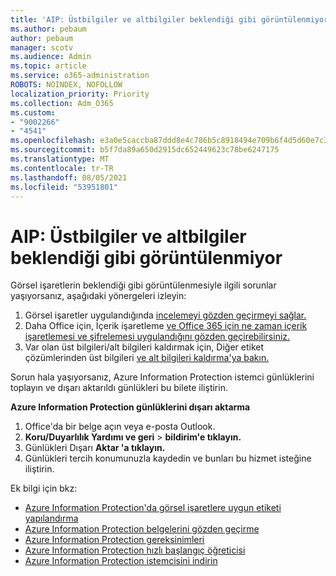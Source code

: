 ```yaml
---
title: 'AIP: Üstbilgiler ve altbilgiler beklendiği gibi görüntülenmiyor'
ms.author: pebaum
author: pebaum
manager: scotv
ms.audience: Admin
ms.topic: article
ms.service: o365-administration
ROBOTS: NOINDEX, NOFOLLOW
localization_priority: Priority
ms.collection: Adm_O365
ms.custom:
- "9002266"
- "4541"
ms.openlocfilehash: e3a0e5caccba87ddd8e4c786b5c8918494e709b6f4d5d60e7c31215a60b1d5d6
ms.sourcegitcommit: b5f7da89a650d2915dc652449623c78be6247175
ms.translationtype: MT
ms.contentlocale: tr-TR
ms.lasthandoff: 08/05/2021
ms.locfileid: "53951801"
---
```

# <a name="aip-headers-and-footers-not-displaying-as-expected"></a>AIP: Üstbilgiler ve altbilgiler beklendiği gibi görüntülenmiyor

Görsel işaretlerin beklendiği gibi görüntülenmesiyle ilgili sorunlar yaşıyorsanız, aşağıdaki yönergeleri izleyin:

1. Görsel işaretler uygulandığında [incelemeyi gözden geçirmeyi sağlar.](https://docs.microsoft.com/azure/information-protection/configure-policy-markings#when-visual-markings-are-applied)
2. Daha Office için, İçerik işaretleme [ve Office 365 için ne zaman içerik işaretlemesi ve şifrelemesi uygulandığını gözden geçirebilirsiniz.](https://docs.microsoft.com/microsoft-365/compliance/sensitivity-labels-office-apps#when-office-apps-apply-content-marking-and-encryption)
3. Var olan üst bilgileri/alt bilgileri kaldırmak için, Diğer etiket çözümlerinden üst bilgileri [ve alt bilgileri kaldırma'ya bakın.](https://docs.microsoft.com/azure/information-protection/rms-client/client-admin-guide-customizations#remove-headers-and-footers-from-other-labeling-solutions)

Sorun hala yaşıyorsanız, Azure Information Protection istemci günlüklerini toplayın ve dışarı aktarıldı günlükleri bu bilete iliştirin.

**Azure Information Protection günlüklerini dışarı aktarma**

1. Office'da bir belge açın veya e-posta Outlook.
2. **Koru/Duyarlılık Yardımı ve geri**  >  **bildirim'e tıklayın.**
3. Günlükleri Dışarı **Aktar 'a tıklayın.**
4. Günlükleri tercih konumunuzla kaydedin ve bunları bu hizmet isteğine iliştirin.

Ek bilgi için bkz:

- [Azure Information Protection'da görsel işaretlere uygun etiketi yapılandırma](https://docs.microsoft.com/azure/information-protection/configure-policy-markings)
- [Azure Information Protection belgelerini gözden geçirme](https://docs.microsoft.com/azure/information-protection/what-is-information-protection)
- [Azure Information Protection gereksinimleri](https://docs.microsoft.com/azure/information-protection/get-started/requirements)
- [Azure Information Protection hızlı başlangıç öğreticisi](https://docs.microsoft.com/azure/information-protection/get-started/infoprotect-quick-start-tutorial)
- [Azure Information Protection istemcisini indirin](https://www.microsoft.com/download/details.aspx?id=53018)
